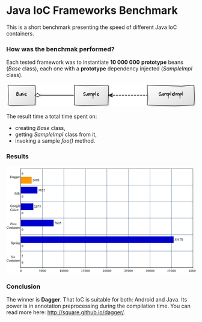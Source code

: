 # Java IoC Frameworks Benchmark

This is a short benchmark presenting the speed of different Java IoC containers. 

### How was the benchmak performed?

Each tested framework was to instantiate **10 000 000** **prototype** beans (*Base* class), each one with a **prototype** dependency injected (*SampleImpl* class).

![alt text](https://github.com/leszko/benchmark-ioc/raw/master/dependency.png)

The result time a total time spent on:
* creating *Base* class, 
* getting *SampleImpl* class from it, 
* invoking a sample *foo()* method.

### Results

![alt text](https://github.com/leszko/benchmark-ioc/raw/master/chart.png)

### Conclusion

The winner is **Dagger**. That IoC is suitable for both: Android and Java. Its power is in annotation preprocessing during the compilation time. You can read more here: http://square.github.io/dagger/.
